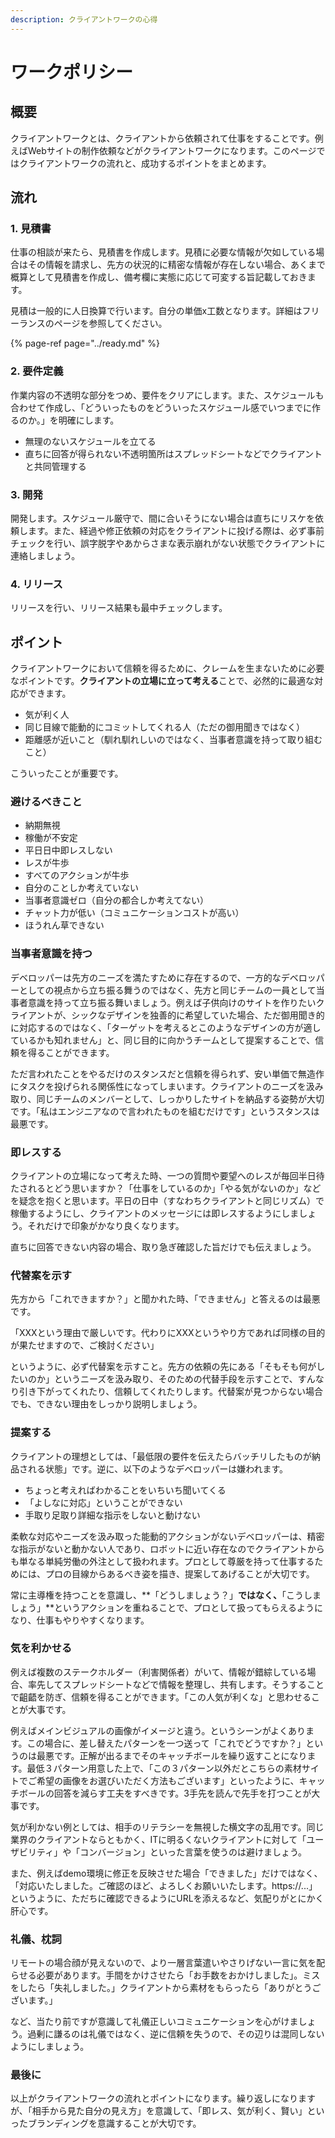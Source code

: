 ```yaml
---
description: クライアントワークの心得
---
```


# ワークポリシー

## 概要

クライアントワークとは、クライアントから依頼されて仕事をすることです。例えばWebサイトの制作依頼などがクライアントワークになります。このページではクライアントワークの流れと、成功するポイントをまとめます。

## 流れ

### 1. 見積書

仕事の相談が来たら、見積書を作成します。見積に必要な情報が欠如している場合はその情報を請求し、先方の状況的に精密な情報が存在しない場合、あくまで概算として見積書を作成し、備考欄に実態に応じて可変する旨記載しておきます。

見積は一般的に人日換算で行います。自分の単価x工数となります。詳細はフリーランスのページを参照してください。

{% page-ref page="../ready.md" %}

### 2. 要件定義

作業内容の不透明な部分をつめ、要件をクリアにします。また、スケジュールも合わせて作成し、「どういったものをどういったスケジュール感でいつまでに作るのか。」を明確にします。

* 無理のないスケジュールを立てる
* 直ちに回答が得られない不透明箇所はスプレッドシートなどでクライアントと共同管理する

### 3. 開発

開発します。スケジュール厳守で、間に合いそうにない場合は直ちにリスケを依頼します。また、経過や修正依頼の対応をクライアントに投げる際は、必ず事前チェックを行い、誤字脱字やあからさまな表示崩れがない状態でクライアントに連絡しましょう。

### 4. リリース

リリースを行い、リリース結果も最中チェックします。

## ポイント

クライアントワークにおいて信頼を得るために、クレームを生まないために必要なポイントです。**クライアントの立場に立って考える**ことで、必然的に最適な対応ができます。

* 気が利く人
* 同じ目線で能動的にコミットしてくれる人（ただの御用聞きではなく）
* 距離感が近いこと（馴れ馴れしいのではなく、当事者意識を持って取り組むこと）

こういったことが重要です。

### 避けるべきこと

* 納期無視
* 稼働が不安定
* 平日日中即レスしない
* レスが牛歩
* すべてのアクションが牛歩
* 自分のことしか考えていない
* 当事者意識ゼロ（自分の都合しか考えてない）
* チャット力が低い（コミュニケーションコストが高い）
* ほうれん草できない

### 当事者意識を持つ

デベロッパーは先方のニーズを満たすために存在するので、一方的なデベロッパーとしての視点から立ち振る舞うのではなく、先方と同じチームの一員として当事者意識を持って立ち振る舞いましょう。例えば子供向けのサイトを作りたいクライアントが、シックなデザインを独善的に希望していた場合、ただ御用聞き的に対応するのではなく、「ターゲットを考えるとこのようなデザインの方が適しているかも知れません」と、同じ目的に向かうチームとして提案することで、信頼を得ることができます。

ただ言われたことをやるだけのスタンスだと信頼を得られず、安い単価で無造作にタスクを投げられる関係性になってしまいます。クライアントのニーズを汲み取り、同じチームのメンバーとして、しっかりしたサイトを納品する姿勢が大切です。「私はエンジニアなので言われたものを組むだけです」というスタンスは最悪です。

### 即レスする

クライアントの立場になって考えた時、一つの質問や要望へのレスが毎回半日待たされるとどう思いますか？「仕事をしているのか」「やる気がないのか」などを疑念を抱くと思います。平日の日中（すなわちクライアントと同じリズム）で稼働するようにし、クライアントのメッセージには即レスするようにしましょう。それだけで印象がかなり良くなります。

直ちに回答できない内容の場合、取り急ぎ確認した旨だけでも伝えましょう。

###  代替案を示す

先方から「これできますか？」と聞かれた時、「できません」と答えるのは最悪です。

「XXXという理由で厳しいです。代わりにXXXというやり方であれば同様の目的が果たせますので、ご検討ください」  
  
というように、必ず代替案を示すこと。先方の依頼の先にある「そもそも何がしたいのか」というニーズを汲み取り、そのための代替手段を示すことで、すんなり引き下がってくれたり、信頼してくれたりします。代替案が見つからない場合でも、できない理由をしっかり説明しましょう。

### 提案する

クライアントの理想としては、「最低限の要件を伝えたらバッチリしたものが納品される状態」です。逆に、以下のようなデベロッパーは嫌われます。

* ちょっと考えればわかることをいちいち聞いてくる
* 「よしなに対応」ということができない
* 手取り足取り詳細な指示をしないと動けない

柔軟な対応やニーズを汲み取った能動的アクションがないデベロッパーは、精密な指示がないと動かない人であり、ロボットに近い存在なのでクライアントからも単なる単純労働の外注として扱われます。プロとして尊厳を持って仕事するためには、プロの目線からあるべき姿を描き、提案してあげることが大切です。

常に主導権を持つことを意識し、**「どうしましょう？」**ではなく、**「こうしましょう」**というアクションを重ねることで、プロとして扱ってもらえるようになり、仕事もやりやすくなります。

### 気を利かせる

例えば複数のステークホルダー（利害関係者）がいて、情報が錯綜している場合、率先してスプレッドシートなどで情報を整理し、共有します。そうすることで齟齬を防ぎ、信頼を得ることができます。「この人気が利くな」と思わせることが大事です。

例えばメインビジュアルの画像がイメージと違う。というシーンがよくあります。この場合に、差し替えたパターンを一つ送って「これでどうですか？」というのは最悪です。正解が出るまでそのキャッチボールを繰り返すことになります。最低３パターン用意した上で、「この３パターン以外だとこちらの素材サイトでご希望の画像をお選びいただく方法もございます」といったように、キャッチボールの回答を減らす工夫をすべきです。3手先を読んで先手を打つことが大事です。

気が利かない例としては、相手のリテラシーを無視した横文字の乱用です。同じ業界のクライアントならともかく、ITに明るくないクライアントに対して「ユーザビリティ」や「コンバージョン」といった言葉を使うのは避けましょう。

また、例えばdemo環境に修正を反映させた場合「できました」だけではなく、「対応いたしました。ご確認のほど、よろしくお願いいたします。https://...」というように、ただちに確認できるようにURLを添えるなど、気配りがとにかく肝心です。

### 礼儀、枕詞

リモートの場合顔が見えないので、より一層言葉遣いやさりげない一言に気を配らせる必要があります。手間をかけさせたら「お手数をおかけしました」。ミスをしたら「失礼しました。」クライアントから素材をもらったら「ありがとうございます。」

など、当たり前ですが意識して礼儀正しいコミュニケーションを心がけましょう。過剰に謙るのは礼儀ではなく、逆に信頼を失うので、その辺りは混同しないようにしましょう。

### 最後に

以上がクライアントワークの流れとポイントになります。繰り返しになりますが、「相手から見た自分の見え方」を意識して、「即レス、気が利く、賢い」といったブランディングを意識することが大切です。


